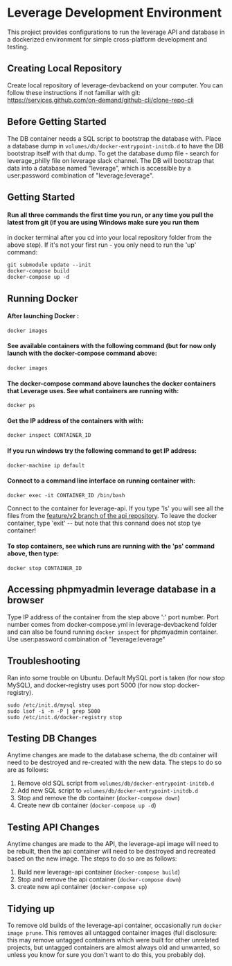 # Leverage Development Environment

This project provides configurations to run the leverage API
and database in a dockerized environment for simple
cross-platform development and testing.

## Creating Local Repository

Create local repository of leverage-devbackend on your computer.
You can follow these instructions if not familiar with git:
https://services.github.com/on-demand/github-cli/clone-repo-cli

## Before Getting Started

The DB container needs a SQL script to
bootstrap the database with. Place a
database dump in `volumes/db/docker-entrypoint-initdb.d`
to have the DB bootstrap itself with that dump.
To get the database dump file - search for leverage_philly file
on leverage slack channel.
The DB will bootstrap that data into a database named
"leverage", which is accessible by a user:password combination
of "leverage:leverage".

## Getting Started

#### Run all three commands the first time you run, or any time you pull the latest from git (if you are using Windows make sure you run them 
in docker terminal after you cd into your local repository folder from the above step). If it's not your first run - you only need to run the 'up' command:


```
git submodule update --init
docker-compose build
docker-compose up -d
```

## Running Docker

#### After launching Docker :

```
docker images
```

#### See available containers with the following command (but for now only launch with the docker-compose command above:

```
docker images
```

#### The docker-compose command above launches the docker containers that Leverage uses. See what containers are running with:

```
docker ps
```

#### Get the IP address of the containers with with:

```
docker inspect CONTAINER_ID
```
#### If you run windows try the following command to get IP address:

```
docker-machine ip default
```
#### Connect to a command line interface on running container with:

```
docker exec -it CONTAINER_ID /bin/bash
```

Connect to the container for leverage-api. If you type 'ls' you will see all the files from the [feature/v2 branch of the api repository](https://github.com/Lever-age/api/tree/feature/v2). To leave the docker container, type 'exit'  -- but note that this connand does not stop tye container! 

#### To stop containers, see which runs are running with the 'ps' command above, then type:

```
docker stop CONTAINER_ID
```

## Accessing phpmyadmin leverage database in a browser
Type IP address of the container from the step above ':' port number. Port number comes from docker-compose.yml in leverage-devbackend folder
 and can also be found running ```docker inspect``` for phpmyadmin container. Use user:password combination of "leverage:leverage"


## Troubleshooting
Ran into some trouble on Ubuntu. Default MySQL port is taken (for now stop MySQL), and docker-registry uses port 5000 (for now stop docker-registry).

```
sudo /etc/init.d/mysql stop
sudo lsof -i -n -P | grep 5000
sudo /etc/init.d/docker-registry stop
```


## Testing DB Changes

Anytime changes are made to the database
schema, the db container will need to be
destroyed and re-created with the new
data. The steps to do so are as follows:

1. Remove old SQL script from `volumes/db/docker-entrypoint-initdb.d`
2. Add new SQL script to `volumes/db/docker-entrypoint-initdb.d`
3. Stop and remove the db container (`docker-compose down`)
4. Create new db container (`docker-compose up -d`)

## Testing API Changes

Anytime changes are made to the API, the leverage-api
image will need to be rebuilt, then the api container
will need to be destroyed and recreated based on the
new image. The steps to do so are as follows:

1. Build new leverage-api container (`docker-compose build`)
2. Stop and remove the api container (`docker-compose down`)
3. create new api container (`docker-compose up`)

## Tidying up

To remove old builds of the leverage-api container, occasionally
run `docker image prune`. This removes all untagged container
images (full disclosure: this may remove untagged containers
which were built for other unrelated projects, but untagged
containers are almost always old and unwanted, so unless you
know for sure you don't want to do this, you probably do).
